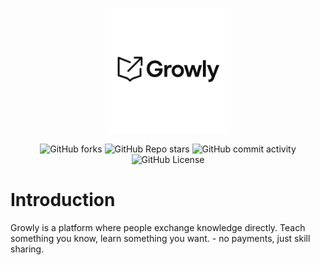<p align="center"><img src="/public/assets/g_growly.webp" width="200" alt="Growly logo"/></p>

<p align="center">
<img alt="GitHub forks" src="https://img.shields.io/github/forks/ianrtt/growly?style=plastic&logo=GitHub&color=green">
<img alt="GitHub Repo stars" src="https://img.shields.io/github/stars/ianrtt/growly?style=plastic&logo=GitHub&color=green">
<img alt="GitHub commit activity" src="https://img.shields.io/github/commit-activity/t/ianrtt/growly?logo=GitHub&color=green">
<img alt="GitHub License" src="https://img.shields.io/github/license/ianrtt/growly?style=plastic&color=green">
</P>

# Introduction
Growly is a platform where people exchange knowledge directly.
Teach something you know, learn something you want. - no payments,
just skill sharing.
